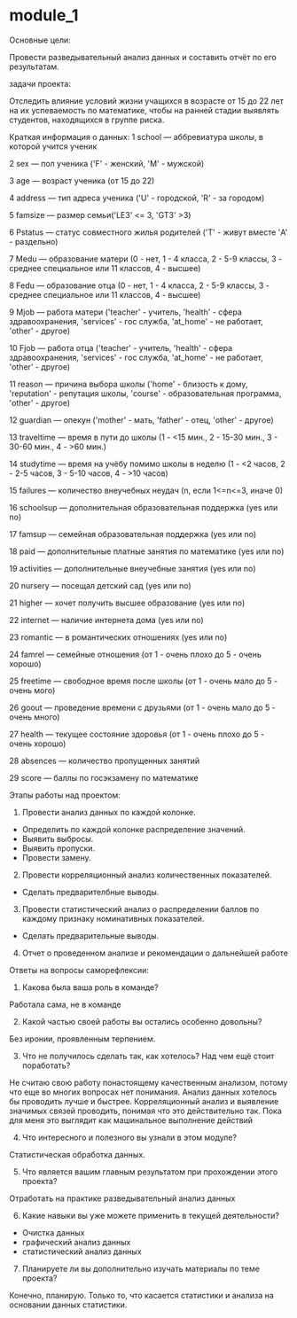 ﻿# module_1

Основные цели:

Провести разведывательный анализ данных и составить отчёт по его результатам.

задачи проекта:

Отследить влияние условий жизни учащихся в возрасте от 15 до 22 лет на их успеваемость по математике, 
чтобы на ранней стадии выявлять студентов, находящихся в группе риска.


Краткая информация о данных:
1 school — аббревиатура школы, в которой учится ученик

2 sex — пол ученика ('F' - женский, 'M' - мужской)

3 age — возраст ученика (от 15 до 22)

4 address — тип адреса ученика ('U' - городской, 'R' - за городом)

5 famsize — размер семьи('LE3' <= 3, 'GT3' >3)

6 Pstatus — статус совместного жилья родителей ('T' - живут вместе 'A' - раздельно)

7 Medu — образование матери (0 - нет, 1 - 4 класса, 2 - 5-9 классы, 3 - среднее специальное или 11 классов, 4 - высшее)

8 Fedu — образование отца (0 - нет, 1 - 4 класса, 2 - 5-9 классы, 3 - среднее специальное или 11 классов, 4 - высшее)

9 Mjob — работа матери ('teacher' - учитель, 'health' - сфера здравоохранения, 'services' - гос служба, 'at_home' - не работает, 'other' - другое)

10 Fjob — работа отца ('teacher' - учитель, 'health' - сфера здравоохранения, 'services' - гос служба, 'at_home' - не работает, 'other' - другое)

11 reason — причина выбора школы ('home' - близость к дому, 'reputation' - репутация школы, 'course' - образовательная программа, 'other' - другое)

12 guardian — опекун ('mother' - мать, 'father' - отец, 'other' - другое)

13 traveltime — время в пути до школы (1 - <15 мин., 2 - 15-30 мин., 3 - 30-60 мин., 4 - >60 мин.)

14 studytime — время на учёбу помимо школы в неделю (1 - <2 часов, 2 - 2-5 часов, 3 - 5-10 часов, 4 - >10 часов)

15 failures — количество внеучебных неудач (n, если 1<=n<=3, иначе 0)

16 schoolsup — дополнительная образовательная поддержка (yes или no)

17 famsup — семейная образовательная поддержка (yes или no)

18 paid — дополнительные платные занятия по математике (yes или no)

19 activities — дополнительные внеучебные занятия (yes или no)

20 nursery — посещал детский сад (yes или no)

21 higher — хочет получить высшее образование (yes или no)

22 internet — наличие интернета дома (yes или no)

23 romantic — в романтических отношениях (yes или no)

24 famrel — семейные отношения (от 1 - очень плохо до 5 - очень хорошо)

25 freetime — свободное время после школы (от 1 - очень мало до 5 - очень мого)

26 goout — проведение времени с друзьями (от 1 - очень мало до 5 - очень много)

27 health — текущее состояние здоровья (от 1 - очень плохо до 5 - очень хорошо)

28 absences — количество пропущенных занятий

29 score — баллы по госэкзамену по математике


Этапы работы над проектом:
1. Провести анализ данных по каждой колонке.
 - Определить по каждой колонке распределение значений.
 - Выявить выбросы.
 - Выявить пропуски.
 - Провести замену.
2. Провести корреляционный анализ количественных показателей.
 - Сделать предварителбные выводы.
3. Провести статистический анализ о распределении баллов по каждому признаку номинативных показателей.
 - Сделать предварительные выводы.
4. Отчет о проведенном анализе и рекомендации о дальнейшей работе


Ответы на вопросы саморефлексии:

1. Какова была ваша роль в команде?

Работала сама, не в команде

2. Какой частью своей работы вы остались особенно довольны?

Без иронии, проявленным терпением.

3. Что не получилось сделать так, как хотелось? Над чем ещё стоит поработать?

Не считаю свою работу понастоящему качественным анализом, потому что еще во многих вопросах нет понимания.
Анализ данных хотелось бы проводить лучше и быстрее. Корреляционный анализ и выявление значимых связей проводить, 
понимая что это действительно так. Пока для меня это выглядит как машинальное выполнение действий

4. Что интересного и полезного вы узнали в этом модуле?

Статистическая обработка данных.

5. Что является вашим главным результатом при прохождении этого проекта?

Отработать на практике разведывательный анализ данных

6. Какие навыки вы уже можете применить в текущей деятельности?

 - Очистка данных
 - графический анализ данных
 - статистический анализ данных

7. Планируете ли вы дополнительно изучать материалы по теме проекта?

Конечно, планирую. Только то, что касается статистики и анализа на основании данных статистики.





